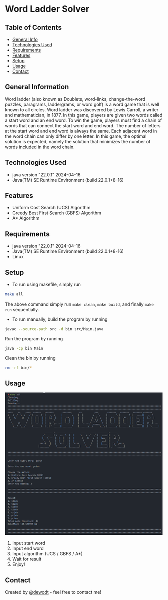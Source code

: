 # Word Ladder Solver

## Table of Contents

- [General Info](#general-information)
- [Technologies Used](#technologies-used)
- [Requirements](#requirements)
- [Features](#features)
- [Setup](#setup)
- [Usage](#usage)
- [Contact](#contact)

## General Information

Word ladder (also known as Doublets, word-links, change-the-word puzzles, paragrams, laddergrams, or word golf) is a word game that is well known to all circles. Word ladder was discovered by Lewis Carroll, a writer and mathematician, in 1877. In this game, players are given two words called a start word and an end word. To win the game, players must find a chain of words that can connect the start word and end word. The number of letters at the start word and end word is always the same. Each adjacent word in the word chain can only differ by one letter. In this game, the optimal solution is expected, namely the solution that minimizes the number of words included in the word chain.

## Technologies Used

- java version "22.0.1" 2024-04-16
- Java(TM) SE Runtime Environment (build 22.0.1+8-16)

## Features

- Uniform Cost Search (UCS) Algorithm
- Greedy Best First Search (GBFS) Algorithm
- A\* Algorithm

## Requirements

- java version "22.0.1" 2024-04-16
- Java(TM) SE Runtime Environment (build 22.0.1+8-16)
- Linux

## Setup

- To run using makefile, simply run

```bash
make all
```

The above command simply run `make clean`, `make build`, and finally `make run` sequentially.

- To run manually, build the program by running

```bash
javac --source-path src -d bin src/Main.java
```

Run the program by running

```bash
java -cp bin Main
```

Clean the bin by running

```bash
rm -rf bin/*
```

## Usage

![Demo Illustration](test/readme/demo.png)

1. Input start word
2. Input end word
3. Input algorithm (UCS / GBFS / A\*)
4. Wait for result
5. Enjoy!

## Contact

Created by [@dewodt](https://dewodt.com/) - feel free to contact me!
